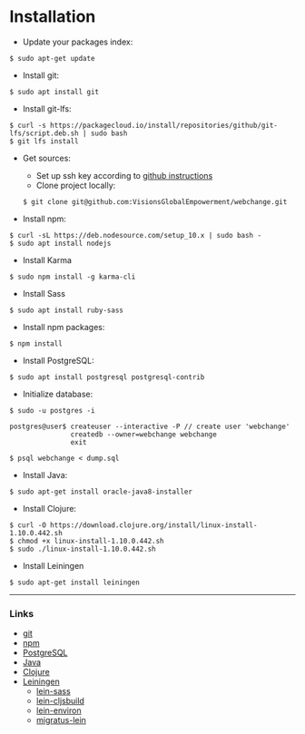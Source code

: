 # Installation

- Update your packages index:

```
$ sudo apt-get update
```

- Install git:

```
$ sudo apt install git
```

- Install git-lfs:

```aidl
$ curl -s https://packagecloud.io/install/repositories/github/git-lfs/script.deb.sh | sudo bash
$ git lfs install
```

- Get sources:
  - Set up ssh key according to [github instructions](https://help.github.com/en/articles/connecting-to-github-with-ssh)
  - Clone project locally:

  ```
  $ git clone git@github.com:VisionsGlobalEmpowerment/webchange.git
  ```

- Install npm:

```
$ curl -sL https://deb.nodesource.com/setup_10.x | sudo bash -
$ sudo apt install nodejs
```

- Install Karma

```
$ sudo npm install -g karma-cli
```

- Install Sass

```
$ sudo apt install ruby-sass
```

- Install npm packages:

```
$ npm install
```

- Install PostgreSQL:

```
$ sudo apt install postgresql postgresql-contrib
```

- Initialize database:

```
$ sudo -u postgres -i

postgres@user$ createuser --interactive -P // create user 'webchange'
               createdb --owner=webchange webchange
               exit
              
$ psql webchange < dump.sql
```

- Install Java:

```
$ sudo apt-get install oracle-java8-installer
```

- Install Clojure:

```
$ curl -O https://download.clojure.org/install/linux-install-1.10.0.442.sh
$ chmod +x linux-install-1.10.0.442.sh
$ sudo ./linux-install-1.10.0.442.sh
```

- Install Leiningen

```
$ sudo apt-get install leiningen
```

---

### Links

- [git](https://git-scm.com/)
- [npm](https://www.npmjs.com/)
- [PostgreSQL](https://www.postgresql.org/)
- [Java](https://java.com)
- [Clojure](https://clojure.org)
- [Leiningen](https://leiningen.org)
  - [lein-sass](https://github.com/tuhlmann/lein-sass)
  - [lein-cljsbuild](https://github.com/emezeske/lein-cljsbuild)
  - [lein-environ](https://github.com/weavejester/environ)
  - [migratus-lein](https://github.com/yogthos/migratus-lein)
